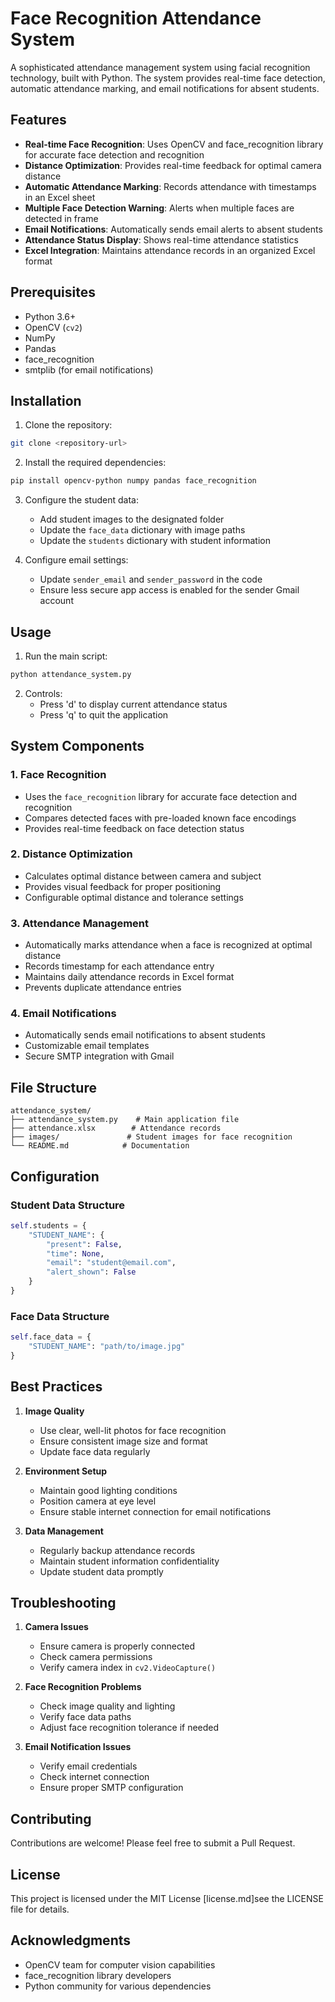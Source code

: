 # Face Recognition Attendance System

A sophisticated attendance management system using facial recognition technology, built with Python. The system provides real-time face detection, automatic attendance marking, and email notifications for absent students.

## Features

- **Real-time Face Recognition**: Uses OpenCV and face_recognition library for accurate face detection and recognition
- **Distance Optimization**: Provides real-time feedback for optimal camera distance
- **Automatic Attendance Marking**: Records attendance with timestamps in an Excel sheet
- **Multiple Face Detection Warning**: Alerts when multiple faces are detected in frame
- **Email Notifications**: Automatically sends email alerts to absent students
- **Attendance Status Display**: Shows real-time attendance statistics
- **Excel Integration**: Maintains attendance records in an organized Excel format

## Prerequisites

- Python 3.6+
- OpenCV (`cv2`)
- NumPy
- Pandas
- face_recognition
- smtplib (for email notifications)

## Installation

1. Clone the repository:
```bash
git clone <repository-url>
```

2. Install the required dependencies:
```bash
pip install opencv-python numpy pandas face_recognition
```

3. Configure the student data:
   - Add student images to the designated folder
   - Update the `face_data` dictionary with image paths
   - Update the `students` dictionary with student information

4. Configure email settings:
   - Update `sender_email` and `sender_password` in the code
   - Ensure less secure app access is enabled for the sender Gmail account

## Usage

1. Run the main script:
```bash
python attendance_system.py
```

2. Controls:
   - Press 'd' to display current attendance status
   - Press 'q' to quit the application

## System Components

### 1. Face Recognition
- Uses the `face_recognition` library for accurate face detection and recognition
- Compares detected faces with pre-loaded known face encodings
- Provides real-time feedback on face detection status

### 2. Distance Optimization
- Calculates optimal distance between camera and subject
- Provides visual feedback for proper positioning
- Configurable optimal distance and tolerance settings

### 3. Attendance Management
- Automatically marks attendance when a face is recognized at optimal distance
- Records timestamp for each attendance entry
- Maintains daily attendance records in Excel format
- Prevents duplicate attendance entries

### 4. Email Notifications
- Automatically sends email notifications to absent students
- Customizable email templates
- Secure SMTP integration with Gmail

## File Structure

```
attendance_system/
├── attendance_system.py    # Main application file
├── attendance.xlsx        # Attendance records
├── images/               # Student images for face recognition
└── README.md            # Documentation
```

## Configuration

### Student Data Structure
```python
self.students = {
    "STUDENT_NAME": {
        "present": False,
        "time": None,
        "email": "student@email.com",
        "alert_shown": False
    }
}
```

### Face Data Structure
```python
self.face_data = {
    "STUDENT_NAME": "path/to/image.jpg"
}
```

## Best Practices

1. **Image Quality**
   - Use clear, well-lit photos for face recognition
   - Ensure consistent image size and format
   - Update face data regularly

2. **Environment Setup**
   - Maintain good lighting conditions
   - Position camera at eye level
   - Ensure stable internet connection for email notifications

3. **Data Management**
   - Regularly backup attendance records
   - Maintain student information confidentiality
   - Update student data promptly

## Troubleshooting

1. **Camera Issues**
   - Ensure camera is properly connected
   - Check camera permissions
   - Verify camera index in `cv2.VideoCapture()`

2. **Face Recognition Problems**
   - Check image quality and lighting
   - Verify face data paths
   - Adjust face recognition tolerance if needed

3. **Email Notification Issues**
   - Verify email credentials
   - Check internet connection
   - Ensure proper SMTP configuration

## Contributing

Contributions are welcome! Please feel free to submit a Pull Request.

## License

This project is licensed under the MIT License [license.md]see the LICENSE file for details.

## Acknowledgments

- OpenCV team for computer vision capabilities
- face_recognition library developers
- Python community for various dependencies

